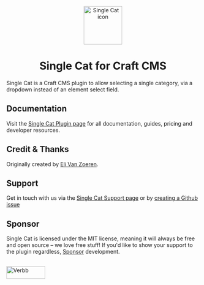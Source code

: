 <p align="center"><img src="https://verbb.imgix.net/plugins/single-cat/single-cat-icon.svg" width="100" height="100" alt="Single Cat icon"></p>
<h1 align="center">Single Cat for Craft CMS</h1>

Single Cat is a Craft CMS plugin to allow selecting a single category, via a dropdown instead of an element select field.

## Documentation
Visit the [Single Cat Plugin page](https://verbb.io/craft-plugins/single-cat) for all documentation, guides, pricing and developer resources.

## Credit & Thanks
Originally created by [Eli Van Zoeren](https://elivz.com).

## Support
Get in touch with us via the [Single Cat Support page](https://verbb.io/craft-plugins/single-cat/support) or by [creating a Github issue](https://github.com/verbb/single-cat/issues)

## Sponsor
Single Cat is licensed under the MIT license, meaning it will always be free and open source – we love free stuff! If you'd like to show your support to the plugin regardless, [Sponsor](https://github.com/sponsors/verbb) development.

<h2></h2>

<a href="https://verbb.io" target="_blank">
    <img width="101" height="33" src="https://verbb.io/assets/img/verbb-pill.svg" alt="Verbb">
</a>
